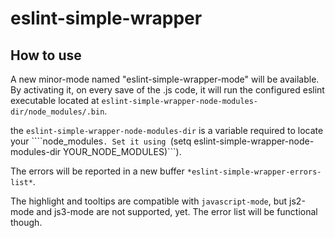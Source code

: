 # eslint-simple-wrapper

## How to use

A new minor-mode named "eslint-simple-wrapper-mode" will be available. By activating it, on every save of the .js code, it will run the configured eslint executable located at ```eslint-simple-wrapper-node-modules-dir/node_modules/.bin```.

the ```eslint-simple-wrapper-node-modules-dir``` is a variable required to locate your ````node_modules```. Set it using ```(setq eslint-simple-wrapper-node-modules-dir YOUR_NODE_MODULES)```).

The errors will be reported in a new buffer ```*eslint-simple-wrapper-errors-list*```.

The highlight and tooltips are compatible with ```javascript-mode```, but js2-mode and js3-mode are not supported, yet. The error list will be functional though.
